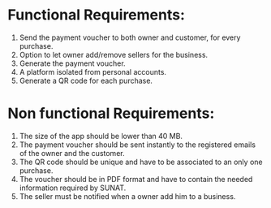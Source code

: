 # Functional Requirements:

1. Send the payment voucher to both owner and customer, for every purchase.
2. Option to let owner add/remove sellers for the business.
3. Generate the payment voucher.
4. A platform isolated from personal accounts.
5. Generate a QR code for each purchase.

# Non functional Requirements:
1. The size of the app should be lower than 40 MB.
2. The payment voucher should be sent instantly to the registered emails of the owner and the customer.
3. The QR code should be unique and have to be associated to an only one purchase.
4. The voucher should be in PDF format and have to contain the needed information required by SUNAT.
5. The seller must be notified when a owner add him to a business.
